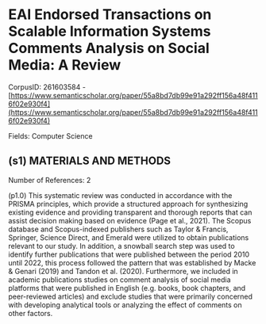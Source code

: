 # EAI Endorsed Transactions on Scalable Information Systems Comments Analysis on Social Media: A Review

CorpusID: 261603584 - [https://www.semanticscholar.org/paper/55a8bd7db99e91a292ff156a48f4116f02e930f4](https://www.semanticscholar.org/paper/55a8bd7db99e91a292ff156a48f4116f02e930f4)

Fields: Computer Science

## (s1) MATERIALS AND METHODS
Number of References: 2

(p1.0) This systematic review was conducted in accordance with the PRISMA principles, which provide a structured approach for synthesizing existing evidence and providing transparent and thorough reports that can assist decision making based on evidence (Page et al., 2021). The Scopus database and Scopus-indexed publishers such as Taylor & Francis, Springer, Science Direct, and Emerald were utilized to obtain publications relevant to our study. In addition, a snowball search step was used to identify further publications that were published between the period 2010 until 2022, this process followed the pattern that was established by Macke & Genari (2019) and Tandon et al. (2020). Furthermore, we included in academic publications studies on comment analysis of social media platforms that were published in English (e.g. books, book chapters, and peer-reviewed articles) and exclude studies that were primarily concerned with developing analytical tools or analyzing the effect of comments on other factors.
